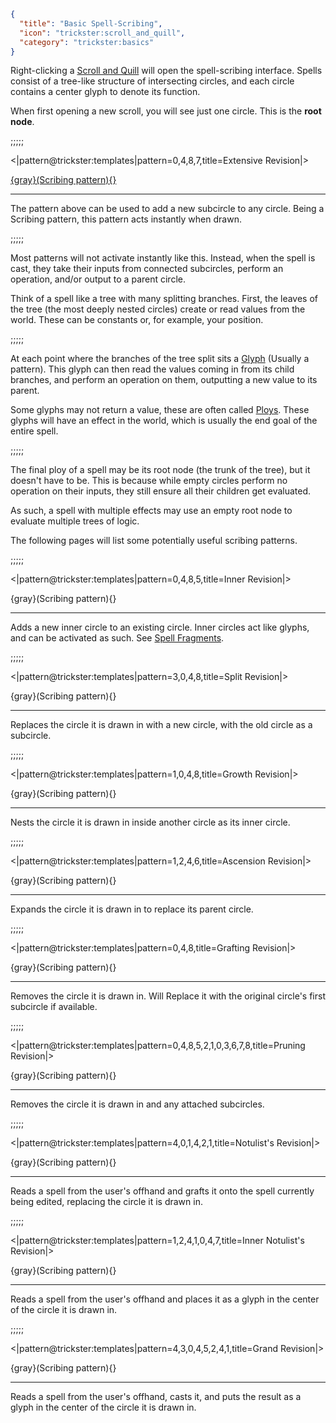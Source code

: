 ```json
{
  "title": "Basic Spell-Scribing",
  "icon": "trickster:scroll_and_quill",
  "category": "trickster:basics"
}
```

Right-clicking a [Scroll and Quill](^trickster:scroll_and_quill) will open the spell-scribing interface.
Spells consist of a tree-like structure of intersecting circles, and each circle contains a center glyph to denote its function.


When first opening a new scroll, you will see just one circle. This is the **root node**.

;;;;;

<|pattern@trickster:templates|pattern=0\,4\,8\,7,title=Extensive Revision|>

[{gray}(Scribing pattern){}](^trickster:scribing_patterns)

---

The pattern above can be used to add a new subcircle to any circle. 
Being a Scribing pattern, this pattern acts instantly when drawn.

;;;;;

Most patterns will not activate instantly like this.
Instead, when the spell is cast, they take their inputs from connected subcircles, perform an operation, and/or output to a parent circle.


Think of a spell like a tree with many splitting branches. 
First, the leaves of the tree (the most deeply nested circles) create or read values from the world.
These can be constants or, for example, your position.

;;;;;

At each point where the branches of the tree split sits a [Glyph](^trickster:glyphs) (Usually a pattern).
This glyph can then read the values coming in from its child branches, and perform an operation on them, outputting a new value to its parent. 


Some glyphs may not return a value, these are often called [Ploys](^trickster:tricks). 
These glyphs will have an effect in the world, which is usually the end goal of the entire spell.

;;;;;

The final ploy of a spell may be its root node (the trunk of the tree), but it doesn't have to be.
This is because while empty circles perform no operation on their inputs, they still ensure all their children get evaluated.


As such, a spell with multiple effects may use an empty root node to evaluate multiple trees of logic.


The following pages will list some potentially useful scribing patterns.

;;;;;

<|pattern@trickster:templates|pattern=0\,4\,8\,5,title=Inner Revision|>

{gray}(Scribing pattern){}

---

Adds a new inner circle to an existing circle.
Inner circles act like glyphs, and can be activated as such.
See [Spell Fragments](^trickster:functions).

;;;;;

<|pattern@trickster:templates|pattern=3\,0\,4\,8,title=Split Revision|>

{gray}(Scribing pattern){}

---

Replaces the circle it is drawn in with a new circle, with the old circle as a subcircle.

;;;;;

<|pattern@trickster:templates|pattern=1\,0\,4\,8,title=Growth Revision|>

{gray}(Scribing pattern){}

---

Nests the circle it is drawn in inside another circle as its inner circle.

;;;;;

<|pattern@trickster:templates|pattern=1\,2\,4\,6,title=Ascension Revision|>

{gray}(Scribing pattern){}

---

Expands the circle it is drawn in to replace its parent circle. 

;;;;;

<|pattern@trickster:templates|pattern=0\,4\,8,title=Grafting Revision|>

{gray}(Scribing pattern){}

---

Removes the circle it is drawn in. Will Replace it with the original circle's first subcircle if available.

;;;;;

<|pattern@trickster:templates|pattern=0\,4\,8\,5\,2\,1\,0\,3\,6\,7\,8,title=Pruning Revision|>

{gray}(Scribing pattern){}

---

Removes the circle it is drawn in and any attached subcircles.

;;;;;

<|pattern@trickster:templates|pattern=4\,0\,1\,4\,2\,1,title=Notulist's Revision|>

{gray}(Scribing pattern){}

---

Reads a spell from the user's offhand and grafts it onto the spell currently being edited,
replacing the circle it is drawn in.

;;;;;

<|pattern@trickster:templates|pattern=1\,2\,4\,1\,0\,4\,7,title=Inner Notulist's Revision|>

{gray}(Scribing pattern){}

---

Reads a spell from the user's offhand and places it as a glyph in the center of the circle it is drawn in.

;;;;;

<|pattern@trickster:templates|pattern=4\,3\,0\,4\,5\,2\,4\,1,title=Grand Revision|>

{gray}(Scribing pattern){}

---

Reads a spell from the user's offhand, casts it, 
and puts the result as a glyph in the center of the circle it is drawn in.
